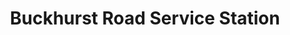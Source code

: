 ---
title: "Buckhurst Road Service Station"
url: /bexhill-on-sea/buckhurst-road-service-station/
shop: convenience
---